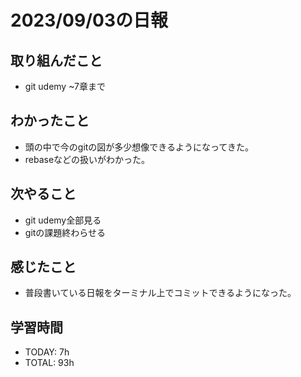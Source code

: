 # 2023/09/03の日報


## 取り組んだこと
- git udemy ~7章まで

 
## わかったこと
- 頭の中で今のgitの図が多少想像できるようになってきた。
- rebaseなどの扱いがわかった。


## 次やること
- git udemy全部見る
- gitの課題終わらせる

## 感じたこと
- 普段書いている日報をターミナル上でコミットできるようになった。


## 学習時間
- TODAY: 7h
- TOTAL: 93h

